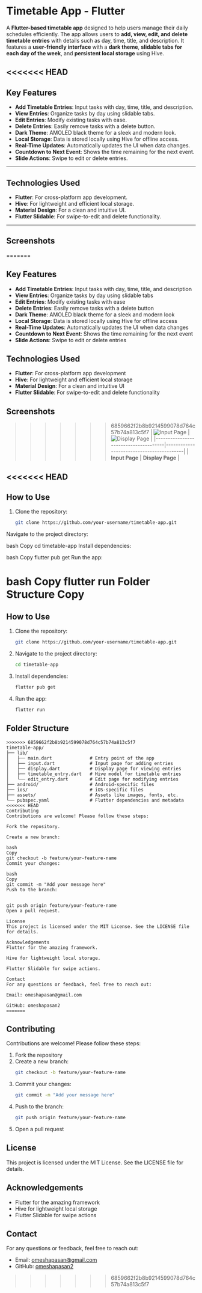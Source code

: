 # Timetable App - Flutter

A **Flutter-based timetable app** designed to help users manage their daily schedules efficiently. The app allows users to **add, view, edit, and delete timetable entries** with details such as day, time, title, and description. It features a **user-friendly interface** with a **dark theme**, **slidable tabs for each day of the week**, and **persistent local storage** using Hive.

<<<<<<< HEAD
---

## **Key Features**
- **Add Timetable Entries**: Input tasks with day, time, title, and description.
- **View Entries**: Organize tasks by day using slidable tabs.
- **Edit Entries**: Modify existing tasks with ease.
- **Delete Entries**: Easily remove tasks with a delete button.
- **Dark Theme**: AMOLED black theme for a sleek and modern look.
- **Local Storage**: Data is stored locally using Hive for offline access.
- **Real-Time Updates**: Automatically updates the UI when data changes.
- **Countdown to Next Event**: Shows the time remaining for the next event.
- **Slide Actions**: Swipe to edit or delete entries.

---

## **Technologies Used**
- **Flutter**: For cross-platform app development.
- **Hive**: For lightweight and efficient local storage.
- **Material Design**: For a clean and intuitive UI.
- **Flutter Slidable**: For swipe-to-edit and delete functionality.

---

## **Screenshots**
<!-- Add screenshots here -->
=======
## Key Features

- **Add Timetable Entries**: Input tasks with day, time, title, and description
- **View Entries**: Organize tasks by day using slidable tabs
- **Edit Entries**: Modify existing tasks with ease
- **Delete Entries**: Easily remove tasks with a delete button
- **Dark Theme**: AMOLED black theme for a sleek and modern look
- **Local Storage**: Data is stored locally using Hive for offline access
- **Real-Time Updates**: Automatically updates the UI when data changes
- **Countdown to Next Event**: Shows the time remaining for the next event
- **Slide Actions**: Swipe to edit or delete entries

## Technologies Used

- **Flutter**: For cross-platform app development
- **Hive**: For lightweight and efficient local storage
- **Material Design**: For a clean and intuitive UI
- **Flutter Slidable**: For swipe-to-edit and delete functionality

## Screenshots

>>>>>>> 6859662f2b8b9214599078d764c57b74a813c5f7
| ![Input Page](screenshots/input.png) | ![Display Page](screenshots/display.png) |
|--------------------------------------|------------------------------------------|
| **Input Page**                       | **Display Page**                         |

<<<<<<< HEAD
---

## **How to Use**
1. Clone the repository:
   ```bash
   git clone https://github.com/your-username/timetable-app.git
Navigate to the project directory:

bash
Copy
cd timetable-app
Install dependencies:

bash
Copy
flutter pub get
Run the app:

bash
Copy
flutter run
Folder Structure
Copy
=======
## How to Use

1. Clone the repository:
   ```bash
   git clone https://github.com/your-username/timetable-app.git
   ```

2. Navigate to the project directory:
   ```bash
   cd timetable-app
   ```

3. Install dependencies:
   ```bash
   flutter pub get
   ```

4. Run the app:
   ```bash
   flutter run
   ```

## Folder Structure

```
>>>>>>> 6859662f2b8b9214599078d764c57b74a813c5f7
timetable-app/
├── lib/
│   ├── main.dart              # Entry point of the app
│   ├── input.dart             # Input page for adding entries
│   ├── display.dart           # Display page for viewing entries
│   ├── timetable_entry.dart   # Hive model for timetable entries
│   └── edit_entry.dart        # Edit page for modifying entries
├── android/                   # Android-specific files
├── ios/                       # iOS-specific files
├── assets/                    # Assets like images, fonts, etc.
└── pubspec.yaml               # Flutter dependencies and metadata
<<<<<<< HEAD
Contributing
Contributions are welcome! Please follow these steps:

Fork the repository.

Create a new branch:

bash
Copy
git checkout -b feature/your-feature-name
Commit your changes:

bash
Copy
git commit -m "Add your message here"
Push to the branch:


git push origin feature/your-feature-name
Open a pull request.

License
This project is licensed under the MIT License. See the LICENSE file for details.

Acknowledgements
Flutter for the amazing framework.

Hive for lightweight local storage.

Flutter Slidable for swipe actions.

Contact
For any questions or feedback, feel free to reach out:

Email: omeshapasan@gmail.com

GitHub: omeshapasan2
=======
```

## Contributing

Contributions are welcome! Please follow these steps:

1. Fork the repository
2. Create a new branch:
   ```bash
   git checkout -b feature/your-feature-name
   ```
3. Commit your changes:
   ```bash
   git commit -m "Add your message here"
   ```
4. Push to the branch:
   ```bash
   git push origin feature/your-feature-name
   ```
5. Open a pull request

## License

This project is licensed under the MIT License. See the LICENSE file for details.

## Acknowledgements

- Flutter for the amazing framework
- Hive for lightweight local storage
- Flutter Slidable for swipe actions

## Contact

For any questions or feedback, feel free to reach out:

- Email: omeshapasan@gmail.com
- GitHub: [omeshapasan2](https://github.com/omeshapasan2)
>>>>>>> 6859662f2b8b9214599078d764c57b74a813c5f7
